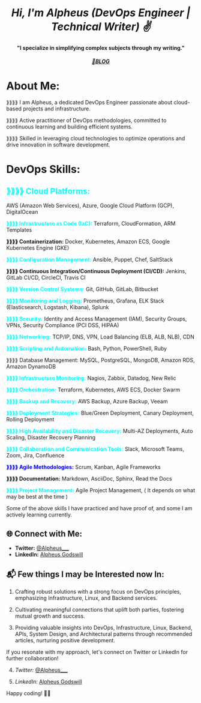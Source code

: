 <h1 align="center"><em>Hi, I'm Alpheus (DevOps Engineer | Technical Writer) ✌️</em></h1>
<h4 align="center">"I specialize in simplifying complex subjects through my writing."</h4>
<h5 align="center">
  <a href="https://alpheus.hashnode.dev/" target="_blank">📖BLOG</a>  
</h5>

# About Me:

<P>⟫⟫⟫⟫ I am Alpheus, a dedicated DevOps Engineer passionate about cloud-based projects and infrastructure.</P>

<P>⟫⟫⟫⟫ Active practitioner of DevOps methodologies, committed to continuous learning and building efficient systems.</P>

<P>⟫⟫⟫⟫ Skilled in leveraging cloud technologies to optimize operations and drive innovation in software development.</P>

# DevOps Skills:

<p><h2  style="color:cyan;">⟫⟫⟫⟫ Cloud Platforms:</h2> AWS (Amazon Web Services), Azure, Google Cloud Platform (GCP), DigitalOcean</p>
 <p> <strong style="color:cyan;">⟫⟫⟫⟫ Infrastructure as Code (IaC):</strong> Terraform, CloudFormation, ARM Templates</p>
 <p><strong> ⟫⟫⟫⟫ Containerization:</strong> Docker, Kubernetes, Amazon ECS, Google Kubernetes Engine (GKE)</p>
 <p> <strong style="color:cyan;">⟫⟫⟫⟫ Configuration Management:</strong> Ansible, Puppet, Chef, SaltStack</p>
<p><strong>⟫⟫⟫⟫ Continuous Integration/Continuous Deployment (CI/CD):</strong> Jenkins, GitLab CI/CD, CircleCI, Travis CI</p>
 <p> <strong style="color:cyan;">⟫⟫⟫⟫ Version Control Systems:</strong> Git, GitHub, GitLab, Bitbucket</p>
 <p> <strong style="color:cyan;">⟫⟫⟫⟫ Monitoring and Logging:</strong> Prometheus, Grafana, ELK Stack (Elasticsearch, Logstash, Kibana), Splunk</p>
 <p> <strong style="color:cyan;">⟫⟫⟫⟫ Security:</strong> Identity and Access Management (IAM), Security Groups, VPNs, Security Compliance (PCI DSS, HIPAA)</p>
 <p> <strong style="color:cyan;">⟫⟫⟫⟫ Networking:</strong> TCP/IP, DNS, VPN, Load Balancing (ELB, ALB, NLB), CDN</p>
 <p> <strong style="color:cyan;">⟫⟫⟫⟫ Scripting and Automation:</strong> Bash, Python, PowerShell, Ruby</p>
 <p> ⟫⟫⟫⟫ Database Management:</strong> MySQL, PostgreSQL, MongoDB, Amazon RDS, Amazon DynamoDB</p>
<p><strong style="color:cyan;">⟫⟫⟫⟫ Infrastructure Monitoring:</strong> Nagios, Zabbix, Datadog, New Relic</p>
 <p> <strong style="color:cyan;">⟫⟫⟫⟫ Orchestration:</strong> Terraform, Kubernetes, AWS ECS, Docker Swarm</p>
 <p> <strong style="color:cyan;">⟫⟫⟫⟫ Backup and Recovery:</strong> AWS Backup, Azure Backup, Veeam</p>
  <p><strong style="color:cyan;">⟫⟫⟫⟫ Deployment Strategies:</strong> Blue/Green Deployment, Canary Deployment, Rolling Deployment</p>
  <p><strong style="color:cyan;">⟫⟫⟫⟫ High Availability and Disaster Recovery:</strong> Multi-AZ Deployments, Auto Scaling, Disaster Recovery Planning</p>
  <p><strong style="color:cyan;">⟫⟫⟫⟫ Collaboration and Communication Tools:</strong> Slack, Microsoft Teams, Zoom, Jira, Confluence</p>
  <p><strong style="color:Blue;">⟫⟫⟫⟫ Agile Methodologies:</strong> Scrum, Kanban, Agile Frameworks</p>
  <p><strong>⟫⟫⟫⟫ Documentation:</strong> Markdown, AsciiDoc, Sphinx, Read the Docs</p>
  <p><strong style="color:cyan;">⟫⟫⟫⟫ Project Management:</strong> Agile Project Management, ( It depends on what may be best at the time )</p>

Some of the above skills I have practiced and have proof of, and some I am actively learning currently.</p>

## 🌐 Connect with Me:

- **Twitter:** [@Alpheus\_\_\_](https://twitter.com/Alpheus___)
- **LinkedIn:** [Alpheus Godswill](https://www.linkedin.com/in/alpheus-godswill/)

## 📬 Few things I may be Interested now In:
1. Crafting robust solutions with a strong focus on DevOps principles, emphasizing Infrastructure, Linux, and Backend services.

2. Cultivating meaningful connections that uplift both parties, fostering mutual growth and success.

3. Providing valuable insights into DevOps, Infrastructure, Linux, Backend, APIs, System Design, and Architectural patterns through recommended articles, nurturing positive development.

If you resonate with my approach, let's connect on Twitter or LinkedIn for further collaboration!

4. <em>Twitter:</em> [@Alpheus\_\_\_](https://twitter.com/Alpheus___)

5.  <em>LinkedIn:</em> [Alpheus Godswill](https://www.linkedin.com/in/alpheus-godswill/)

Happy coding! 🤖✨

<!-- [![Alpheus Godswill's GitHub stats](https://github-readme-stats.vercel.app/api?username=Alpheus-godswill1&count_private=true&show_icons=true&theme=merko)](https://github.com/Alpheus-godswill1/github-readme-stats) -->

<!-- [![My Github Language Stats](https://github-readme-stats.vercel.app/api/top-langs/?username=Alpheus-godswill1&layout=compact&theme=merko)](https://github.com/Alpheus-godswill1/github-readme-stats) -->
